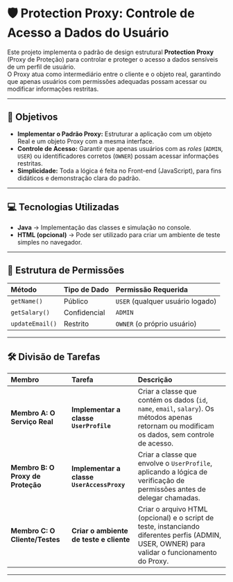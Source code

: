 # 🛡️ Protection Proxy: Controle de Acesso a Dados do Usuário

Este projeto implementa o padrão de design estrutural **Protection Proxy** (Proxy de Proteção) para controlar e proteger o acesso a dados sensíveis de um perfil de usuário.  
O Proxy atua como intermediário entre o cliente e o objeto real, garantindo que apenas usuários com permissões adequadas possam acessar ou modificar informações restritas.

---

## 🎯 Objetivos

- **Implementar o Padrão Proxy:** Estruturar a aplicação com um objeto Real e um objeto Proxy com a mesma interface.  
- **Controle de Acesso:** Garantir que apenas usuários com as *roles* (`ADMIN`, `USER`) ou identificadores corretos (`OWNER`) possam acessar informações restritas.  
- **Simplicidade:** Toda a lógica é feita no Front-end (JavaScript), para fins didáticos e demonstração clara do padrão.

---

## 💻 Tecnologias Utilizadas

- **Java** → Implementação das classes e simulação no console.  
- **HTML (opcional)** → Pode ser utilizado para criar um ambiente de teste simples no navegador.  

---

## 🧩 Estrutura de Permissões

| Método | Tipo de Dado | Permissão Requerida |
| :--- | :--- | :--- |
| `getName()` | Público | `USER` (qualquer usuário logado) |
| `getSalary()` | Confidencial | `ADMIN` |
| `updateEmail()` | Restrito | `OWNER` (o próprio usuário) |

---

## 🛠️ Divisão de Tarefas

| Membro | Tarefa | Descrição |
| :--- | :--- | :--- |
| **Membro A: O Serviço Real** | **Implementar a classe `UserProfile`** | Criar a classe que contém os dados (`id`, `name`, `email`, `salary`). Os métodos apenas retornam ou modificam os dados, sem controle de acesso. |
| **Membro B: O Proxy de Proteção** | **Implementar a classe `UserAccessProxy`** | Criar a classe que envolve o `UserProfile`, aplicando a lógica de verificação de permissões antes de delegar chamadas. |
| **Membro C: O Cliente/Testes** | **Criar o ambiente de teste e cliente** | Criar o arquivo HTML (opcional) e o script de teste, instanciando diferentes perfis (ADMIN, USER, OWNER) para validar o funcionamento do Proxy. |

---
